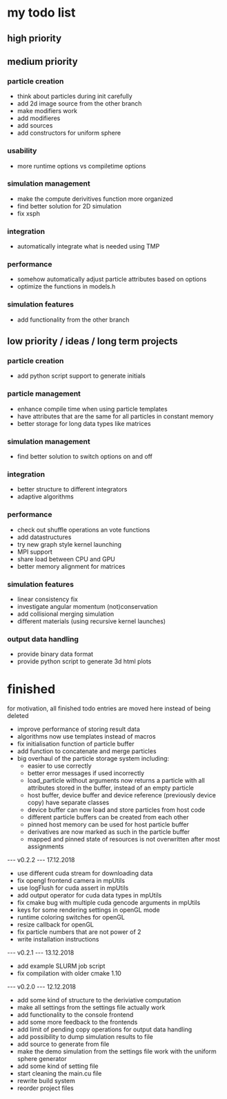 # my todo list

## high priority

## medium priority

### particle creation
- think about particles during init carefully
- add 2d image source from the other branch
- make modifiers work
- add modifieres
- add sources
- add constructors for uniform sphere

### usability
- more runtime options vs compiletime options

### simulation management
- make the compute derivitives function more organized
- find better solution for 2D simulation
- fix xsph

### integration
- automatically integrate what is needed using TMP

### performance
- somehow automatically adjust particle attributes based on options
- optimize the functions in models.h

### simulation features
- add functionality from the other branch


## low priority / ideas / long term projects

### particle creation
- add python script support to generate initials

### particle management
- enhance compile time when using particle templates
- have attributes that are the same for all particles in constant memory
- better storage for long data types like matrices

### simulation management
- find better solution to switch options on and off

### integration
- better structure to different integrators
- adaptive algorithms

### performance
- check out shuffle operations an vote functions
- add datastructures
- try new graph style kernel launching
- MPI support
- share load between CPU and GPU
- better memory alignment for matrices

### simulation features
- linear consistency fix
- investigate angular momentum (not)conservation
- add collisional merging simulation
- different materials (using recursive kernel launches)

### output data handling
- provide binary data format
- provide python script to generate 3d html plots



# finished
for motivation, all finished todo entries are moved here instead of being deleted

- improve performance of storing result data
- algorithms now use templates instead of macros
- fix initialisation function of particle buffer
- add function to concatenate and merge particles
- big overhaul of the particle storage system including:
    - easier to use correctly
    - better error messages if used incorrectly
    - load_particle without arguments now returns a particle with all attributes stored in the buffer, instead of an empty particle
    - host buffer, device buffer and device reference (previously device copy) have separate classes
    - device buffer can now load and store particles from host code
    - different particle buffers can be created from each other
    - pinned host memory can be used for host particle buffer
    - derivatives are now marked as such in the particle buffer
    - mapped and pinned state of resources is not overwritten after most assignments

--- v0.2.2 --- 17.12.2018
- use different cuda stream for downloading data
- fix opengl frontend camera in mpUtils
- use logFlush for cuda assert in mpUtils
- add output operator for cuda data types in mpUtils
- fix cmake bug with multiple cuda gencode arguments in mpUtils
- keys for some rendering settings in openGL mode
- runtime coloring switches for openGL
- resize callback for openGL
- fix particle numbers that are not power of 2
- write installation instructions

--- v0.2.1 --- 13.12.2018
- add example SLURM job script
- fix compilation with older cmake 1.10

--- v0.2.0 --- 12.12.2018
- add some kind of structure to the deriviative computation
- make all settings from the settings file actually work
- add functionality to the console frontend
- add some more feedback to the frontends
- add limit of pending copy operations for output data handling
- add possibility to dump simulation results to file
- add source to generate from file
- make the demo simulation from the settings file work with the uniform sphere generator
- add some kind of setting file
- start cleaning the main.cu file
- rewrite build system
- reorder project files
